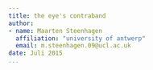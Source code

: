 ```yaml
---
title: the eye's contraband
author:
- name: Maarten Steenhagen
  affiliation: "university of antwerp"
  email: m.steenhagen.09@ucl.ac.uk
date: Juli 2015
...
```



